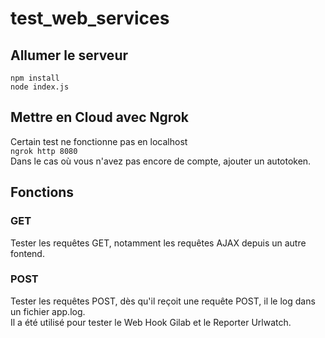 # test_web_services

## Allumer le serveur
`npm install`<br/>
`node index.js`

## Mettre en Cloud avec Ngrok
Certain test ne fonctionne pas en localhost<br/>
`ngrok http 8080`<br/>
Dans le cas où vous n'avez pas encore de compte, ajouter un autotoken.


## Fonctions
### GET
Tester les requêtes GET, notamment les requêtes AJAX depuis un autre fontend.
### POST
Tester les requêtes POST, dès qu'il reçoit une requête POST, il le log dans un fichier app.log.<br/>
Il a été utilisé pour tester le Web Hook Gilab et le Reporter Urlwatch.
